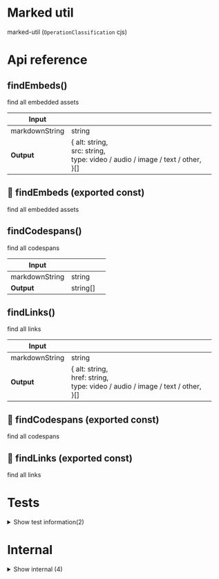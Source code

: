 # Marked util

marked-util (`OperationClassification` cjs)



# Api reference

## findEmbeds()

find all embedded assets


| Input      |    |    |
| ---------- | -- | -- |
| markdownString | string |  |
| **Output** | { alt: string, <br />src: string, <br />type: video / audio / image / text / other, <br /> }[]   |    |



## 📄 findEmbeds (exported const)

find all embedded assets


## findCodespans()

find all codespans


| Input      |    |    |
| ---------- | -- | -- |
| markdownString | string |  |
| **Output** | string[]   |    |



## findLinks()

find all links


| Input      |    |    |
| ---------- | -- | -- |
| markdownString | string |  |
| **Output** | { alt: string, <br />href: string, <br />type: video / audio / image / text / other, <br /> }[]   |    |



## 📄 findCodespans (exported const)

find all codespans


## 📄 findLinks (exported const)

find all links

# Tests

<details><summary>Show test information(2)</summary>
    
  # findEmbedsTest()




| Input      |    |    |
| ---------- | -- | -- |
| - | | |
| **Output** |    |    |



## 📄 findEmbedsTest (unexported const)

  </details>

# Internal

<details><summary>Show internal (4)</summary>
    
  # flattenMarkdownString()

find all items that match a token, recursively in all nested things


| Input      |    |    |
| ---------- | -- | -- |
| - | | |
| **Output** | {  }[]   |    |



## flattenMarkedTokenRecursive()

Recursively flatten a marked token and return something if a find function is met


| Input      |    |    |
| ---------- | -- | -- |
| - | | |
| **Output** | {  }[]   |    |



## 📄 flattenMarkdownString (exported const)

find all items that match a token, recursively in all nested things


## 📄 flattenMarkedTokenRecursive (exported const)

Recursively flatten a marked token and return something if a find function is met
  </details>

